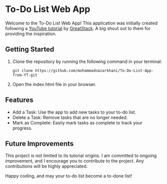 # To-Do List Web App

Welcome to the To-Do List Web App! This application was initially created following a [YouTube tutorial](https://www.youtube.com/watch?v=G0jO8kUrg-I&pp=ygUXdG8gZG8gbGlzdCBhcHAgaHRtbCBjc3M%3D) by [GreatStack](https://www.youtube.com/@GreatStackDev). A big shout out to them for providing the inspiration.

## Getting Started

1. Clone the repository by running the following command in your terminal:

    ```
   git clone https://github.com/mohammadnazarkhani/To-Do-List-App-from-YT.git
    ```

3. Open the index.html file in your browser.

## Features

- Add a Task: Use the app to add new tasks to your to-do list.
- Delete a Task: Remove tasks that are no longer needed.
- Mark as Complete: Easily mark tasks as complete to track your progress.

## Future Improvements

This project is not limited to its tutorial origins. I am committed to ongoing improvement, and I encourage you to contribute to the project. Any contributions will be highly appreciated.

Happy coding, and may your to-do list become a to-done list!
